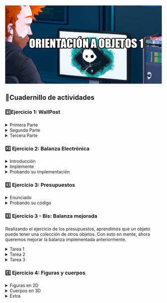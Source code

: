 
![](/img/Portada.png)

## 📒Cuadernillo de actividades

### 1️⃣Ejercicio 1: WallPost


<details > <summary>  Primera Parte</summary>

### Enunciado

Se está construyendo una red social como Facebook o Twitter. Debemos definir una clase Wallpost con los siguientes atributos: un texto que se desea publicar, cantidad de likes (“me gusta”) y una marca que indica si es destacado o no. La clase es subclase de Object. 

Para realizar este ejercicio, utilice el recurso que se encuentra en el sitio de la cátedra. Para importar el proyecto, siga los pasos explicados en el documento “Trabajando con proyectos Maven, importar un proyecto”. Allí verá que existe la interface Wallpost y la clase WallpostImpl que implementa la interfaz anterior. Una vez importado, dentro del mismo, debe completar la clase WallPostImpl para que entienda: 


```Java
/* 
* Permite construir una instancia del WallpostImpl. 
* Luego de la invocación, debe tener como texto: “Undefined post”, 
* no debe estar marcado como destacado y la cantidad de “Me gusta” deben ser 0. 
*/ 

public WallpostImpl() 
```

E implemente el protocolo definido en la interfaz Wallpost como se detalla a continuación 

```Java
/* 
* Retorna el texto descriptivo de la publicación 
*/ 

public String getText()  

/* 
* setea el texto descriptivo de la publicación 
*/ 

public void setText (String descriptionText) 


/* 
* retorna la cantidad de “me gusta” 
*/ 

public int getLikes()  


/* 
 * Incrementa la cantidad de likes en uno y retorna la instancia de Wallpost. 
*/ 

public WallPost like()  

/* 
 * Decrementa la cantidad de likes en uno. Si ya es 0, no hace nada. Retorna la instancia de Wallpost. 
*/ 

public WallPost dislike() 


/* 
 * Retorna true si el post está marcado como destacado, false en caso contrario 
*/ 

public boolean isFeatured()  

/* 
 * Cambia el post del estado destacado a no destacado y viceversa. Retorna la instancia de Wallpost. 
*/ 

public WallPost toggleFeatured() 
```

</details>

<details > <summary> Segunda Parte</summary>

### Enunciado

Utilice los tests provistos por la cátedra para comprobar que su implementación de Wallpost es correcta. Éstos se encuentran en el mismo proyecto, en la carpeta test, clase WallPostTest. 

Para ejecutar los tests simplemente haga click derecho sobre el proyecto y utilice la opción Run As >> JUnit Test. Al ejecutarlo, se abrirá una ventana con el resultado de la evaluación de los tests. Siéntase libre de investigar la implementación de la clase de test. Ya veremos en detalle cómo implementarlas.  

![](/img/1.PNG)

En el informe, Runs indica la cantidad de test que se ejecutaron. En Errors se indica la cantidad que dieron error y en Failures se indica la cantidad que tuvieron alguna falla, es decir,  los resultados no son los esperados. Abajo, se muestra el Failure Trace del test que falló. Si lo selecciona, mostrará el mensaje de error correspondiente a ese test, que le ayudará a encontrar la falla. Si hace click sobre alguno de los test, se abrirá su implementación en el editor. 

</details>

<details> <summary> Tercera Parte</summary>

### Enunciado

Una vez que su implementación pasa los tests de la primera parte puede utilizar la ventana que se muestra a continuación, la cual permite inspeccionar y manipular el post (definir su texto, hacer like / dislike y marcarlo como destacado). 



![image](https://user-images.githubusercontent.com/55964635/185828929-6082a5c1-84f6-4911-b6a2-7e1623d394c5.png)


Para visualizar la ventana, sobre el proyecto, usar la opción del menú contextual Run As >> Java Application. La ventana permite cambiar el texto del post, incrementar la cantidad de likes, etc. El botón Print to Console imprimirá los datos del post en la consola.  

</details>

### 2️⃣ Ejercicio 2: Balanza Electrónica


<details> <summary>Introducción</summary>
<br>
En el taller de programación ud programó una balanza electrónica. Volveremos a programarla, con algún requerimiento adicional.  

En términos generales, la Balanza electrónica recibe productos (uno a uno), y calcula dos totales: peso total y precio total. Además la balanza puede poner en cero todos sus valores.  

La balanza no guarda los productos. Luego emite un ticket que indica número de productos considerados, peso total, precio total. 

</details>

<details > <summary>Implemente</summary>
<br>
Cree un nuevo proyecto Maven llamado balanzaElectronica, siguiendo los pasos del documento “Trabajando con proyectos Maven, crear un proyecto Maven nuevo”. En el paquete correspondiente,  programe las clases que se muestran a continuación.

![image](https://user-images.githubusercontent.com/55964635/185829737-ff630cea-0cf6-4093-bc9a-bd4ee3d5bb47.png)

![image](https://user-images.githubusercontent.com/55964635/185829825-33b9e71d-09ef-4b7f-88e0-f75e3a8523d6.png)

Observe que no se documentan en el diagrama los mensajes que nos permiten obtener y establecer los atributos de los objetos (accessors). Aunque no los incluimos, verá que los tests fallan si no los implementa. Consulte con el ayudante para identificar, a partir de los tests que fallan, cuales son los accessors necesarios (pista: todos menos los setters de balanza).  

Todas las clases son subclases de Object. 

Nota: Para las fechas, utilizaremos la clase java.time.LocalDate. Para crear la fecha actual, puede utilizar LocalDate.now(). También es posible crear fechas distintas a la actual. Puede investigar más sobre esta clase en https://docs.oracle.com/javase/8/docs/api/java/time/LocalDate.html 

</details>


<details> <summary>Probando su implementación</summary>
<br>

Para realizar este ejercicio, utilice el recurso que se encuentra en el sitio de la cátedra. En este caso, se trata de dos clases, BalanzaTest y ProductoTest, las cuales debe agregar dentro del paquete tests. Haga las modificaciones necesarias para que el proyecto no tenga errores.  

Si todo salió bien, su implementación debería pasar las pruebas que definen las clases agregadas en el paso anterior. El propósito de estas clases es ejercitar una instancia de la clase Balanza y verificar que se comporta correctamente

</details>

### 3️⃣ Ejercicio 3: Presupuestos


<details> <summary>Enunciado</summary>

Defina el proyecto Ejercicio 3 - Presupuesto y dentro de él Implemente las clases que se observan en el siguiente diagrama. Ambas son subclases de Object. Preste atención a los siguientes aspectos: 

![image](https://user-images.githubusercontent.com/55964635/185838063-5f3902c3-601e-4905-88da-42d9bc19bdec.png)

- ¿Cuáles son las variables de instancia de cada clase? 

- ¿Qué variables inicializa y cómo? 

</details>

<details><summary>Probando su código</summary>


Utilice los tests provistos para confirmar que su implementación ofrece la funcionalidad esperada. En este caso, se trata de dos clases,  ItemTest y PresupuestoTest, que debe agregar dentro del paquete tests. Haga las modificaciones necesarias para que el proyecto no tenga errores. Siéntase libre de explorar las clases de test para intentar entender qué es lo que hacen.
</details>


### 3️⃣ Ejercicio 3 - Bis: Balanza mejorada

Realizando el ejercicio de los presupuestos, aprendimos que un objeto puede tener una colección de otros objetos. Con esto en mente, ahora queremos mejorar la balanza implementada anteriormente. 

<details><summary>Tarea 1</summary>

Mejorar la balanza para que recuerde los productos ingresados (los mantenga en una colección). Analice de qué forma puede realizarse este nuevo requerimiento e implemente el mensaje  

```Java
getProductos() : List<Producto>
```

que retorna todos los productos ingresados a la balanza (en la compra actual, es decir, desde la última vez que se la puso a cero). 

 

¿Qué cambio produce este nuevo requerimiento en el mensaje ponerEnCero() ? 

 

¿Es necesario, ahora, almacenar los totales en la balanza? ¿Se pueden obtener estos valores de otra forma? 

</details>
<details><summary>Tarea 2</summary>

Con esta nueva funcionalidad, podemos enriquecer al Ticket, haciendo que él también conozca a los productos (a futuro podríamos imprimir el detalle). Ticket también debería entender el mensaje  getProductos():List<Producto> . 

 

¿Qué cambios cree necesarios en Ticket para que pueda conocer a los productos? 

</details>
<details><summary>Tarea 3</summary>

Después de hacer estos cambios, ¿siguen pasando los tests? ¿Está bien que sea así? 

</details>

### 4️⃣ Ejercicio 4: Figuras y cuerpos

<details><summary>Figuras en 2D</summary>

Defina un nuevo proyecto figurasYCuerpos 

En Taller de Programación definió clases para representar figuras geométricas. Retomaremos ese ejercicio para trabajar con Cuadrados y Círculos. 

El siguiente diagrama de clases documenta los mensajes que estos objetos deben entender. Decida usted qué variables de instancia son necesarias. Ambas clases son subclases de Object. Puede agregar mensajes adicionales si lo cree necesario. 

![image](https://user-images.githubusercontent.com/55964635/185838883-5b65ef75-b76b-43ce-abc9-86d93145e6bb.png)


Fórmulas y mensajes útiles: 

- Diámetro del círculo: radio * 2 
- Perímetro del círculo: π * diámetro 
- Área del círculo: π * radio 2 
- π se obtiene enviando el mensaje #pi a la clase Float (Float pi) (ahora Math.PI)  

</details>

<details ><summary>Cuerpos en 3D</summary>

Ahora que tenemos Círculos y Cuadrados, podemos usarlos para construir cuerpos (en 3D) y calcular su volumen y superficie o área exterior. Vamos a pensar a un cilindro como "un cuerpo que tiene una figura 2D como cara basal y que tiene una altura (vea la siguiente imagen)" . Si en el lugar de la figura2D tuviera un círculo, se formaría el siguiente cuerpo 3D. 

![image](https://user-images.githubusercontent.com/55964635/185839102-e0820a95-209d-4485-ac76-1b3fca8706a8.png)

Si reemplazamos la cara basal por un rectángulo, tendremos un prisma (una caja de zapatos). 

El siguiente diagrama de clases documenta los mensajes que entiende un cuerpo3D. Decida usted qué variables de instancia son necesarias. Cuerpo3D es subclase de Object. 

Decida usted si es necesario hacer cambios en las figuras 2D. 

![image](https://user-images.githubusercontent.com/55964635/185839185-5b7b6b94-467a-4846-bc00-a2cea25e10a7.png)


Fórmulas útiles: 

- El área o superficie exterior de un cuerpo es: [Salto de ajuste de texto]2* área-cara-basal + perímetro-cara-basal * altura-del-cuerpo 
- El volumen de un cuerpo es: área-cara-basal * altura 

Más info interesante: A la figura que da forma al cuerpo (el círculo o el cuadrado en nuestro caso) se le llama directriz. Y a la recta en la que se mueve se llama generatriz. En wikipedia (Cilindro)1 se puede aprender un poco más al respecto. 

</details>

<details> <summary>Extra</summary>

Pruebas automatizadas 

Siguiendo los ejemplos de ejercicios anteriores, ejecute las pruebas automatizadas provistas. En este caso, se trata de tres clases que debe agregar dentro del paquete tests. Haga las modificaciones necesarias para que el proyecto no tenga errores.  Si algún test no pasa, consulte al ayudante.  

Discuta y reflexione 

Discuta con el ayudante sus elecciones de variables de instancia y métodos adicionales. ¿Es necesario todo lo que definió? 

</details>